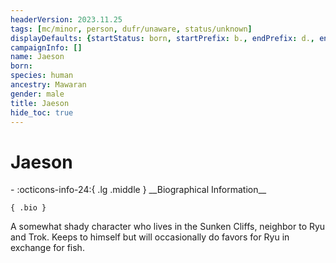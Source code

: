 ```yaml
---
headerVersion: 2023.11.25
tags: [mc/minor, person, dufr/unaware, status/unknown]
displayDefaults: {startStatus: born, startPrefix: b., endPrefix: d., endStatus: died}
campaignInfo: []
name: Jaeson
born:
species: human
ancestry: Mawaran
gender: male
title: Jaeson
hide_toc: true
---
```

# Jaeson
<div class="grid cards ext-narrow-margin ext-one-column" markdown>
- :octicons-info-24:{ .lg .middle } __Biographical Information__

    { .bio }

</div>


A somewhat shady character who lives in the Sunken Cliffs, neighbor to Ryu and Trok. Keeps to himself but will occasionally do favors for Ryu in exchange for fish.